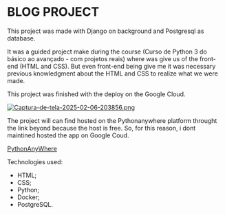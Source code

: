# BLOG PROJECT



This project was made with Django on background and Postgresql as database.

It was a guided project make during the course (Curso de Python 3 do básico ao avançado - com projetos reais) where was give us of the front-end (HTML and CSS). But even front-end being give me it was necessary previous knowledgment about the HTML and CSS to realize what we were made.

This project was finished with the deploy on the Google Cloud. 

[![Captura-de-tela-2025-02-06-203856.png](https://i.postimg.cc/L6J4yWf2/Captura-de-tela-2025-02-06-203856.png)](https://postimg.cc/kBddGffp)

The project will can find hosted on the Pythonanywhere platform throught the link beyond because the host is free. So, for this reason, i dont maintined hosted the app on Google Coud.

[PythonAnyWhere](https://blogapplp.pythonanywhere.com/)

Technologies used:

- HTML;
- CSS;
- Python;
- Docker;
- PostgreSQL.
